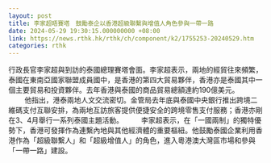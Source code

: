```yaml
---
layout: post
title: 李家超晤賽塔　鼓勵泰企以香港超級聯繫與增值人角色參與一帶一路
date: 2024-05-29 19:30:15.000000000 +08:00
link: https://news.rthk.hk/rthk/ch/component/k2/1755253-20240529.htm
categories: rthk
---
```


行政長官李家超與到訪的泰國總理賽塔會面。李家超表示，兩地的經貿往來頻繁，泰國在東南亞國家聯盟成員國中，是香港的第四大貿易夥伴，香港亦是泰國其中一個主要貿易和投資夥伴。去年香港與泰國的商品貿易總額達約190億美元。
　　 
他指出，港泰兩地人文交流密切。金管局去年底與泰國中央銀行推出跨境二維碼支付互聯安排，為兩地互訪旅客提供便捷安全的跨境零售支付服務；香港亦剛在3、4月舉行一系列泰國主題活動。
　　 
李家超表示，在「一國兩制」的獨特優勢下，香港可發揮作為連繫內地與其他經濟體的重要樞紐。他鼓勵泰國企業利用香港作為「超級聯繫人」和「超級增值人」的角色，進入粵港澳大灣區市場和參與「一帶一路」建設。
